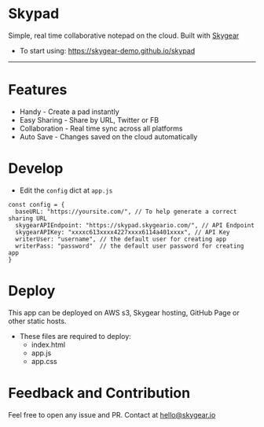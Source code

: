 # Skypad

Simple, real time collaborative notepad on the cloud. Built with [Skygear](https://skygear.io)

* To start using: https://skygear-demo.github.io/skypad

---

# Features

* Handy - Create a pad instantly
* Easy Sharing -  Share by URL, Twitter or FB
* Collaboration - Real time sync across all platforms
* Auto Save - Changes saved on the cloud automatically

# Develop

* Edit the `config` dict at `app.js`

```
const config = {
  baseURL: "https://yoursite.com/", // To help generate a correct sharing URL
  skygearAPIEndpoint: "https://skypad.skygeario.com/", // API Endpoint
  skygearAPIKey: "xxxxc613xxxx4227xxxx6114a401xxxx", // API Key
  writerUser: "username", // the default user for creating app
  writerPass: "password"  // the default user password for creating app
}
```

# Deploy

This app can be deployed on AWS s3, Skygear hosting, GitHub Page or other static hosts.

* These files are required to deploy:
  * index.html
  * app.js
  * app.css

# Feedback and Contribution

Feel free to open any issue and PR. Contact at hello@skygear.io
